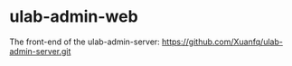# ulab-admin-web
The front-end of the ulab-admin-server: https://github.com/Xuanfq/ulab-admin-server.git
